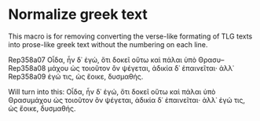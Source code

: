 # Normalize greek text

This macro is for removing converting the verse-like formating of TLG texts into prose-like greek text without the numbering on each line.

Rep358a07 Οἶδα, ἦν δ᾽ ἐγώ, ὅτι δοκεῖ οὕτω καὶ πάλαι ὑπὸ Θρασυ–  
Rep358a08 μάχου ὡς τοιοῦτον ὂν ψέγεται, ἀδικία δ᾽ ἐπαινεῖται· ἀλλ᾽  
Rep358a09 ἐγώ τις, ὡς ἔοικε, δυσμαθής.  

Will turn into this:
Οἶδα, ἦν δ᾽ ἐγώ, ὅτι δοκεῖ οὕτω καὶ πάλαι ὑπὸ Θρασυμάχου ὡς τοιοῦτον ὂν ψέγεται, ἀδικία δ᾽ ἐπαινεῖται· ἀλλ᾽ ἐγώ τις, ὡς ἔοικε, δυσμαθής. 

